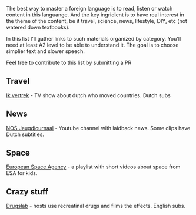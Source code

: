 The best way to master a foreign language is to read, listen or watch content in this languange. And the key ingridient is to have real interest in the theme of the content, be it travel, science, news, lifestyle, DIY, etc (not watered down textbooks).

In this list I'll gather links to such materials organized by category. You'll need at least A2 level to be able to understand it. The goal is to choose simplier text and slower speech.

Feel free to contribute to this list by submitting a PR

## Travel
[Ik vertrek](https://www.npostart.nl/ik-vertrek/AT_2032968) - TV show about dutch who moved countries. Dutch subs

## News
[NOS Jeugdjournaal](https://www.youtube.com/c/jeugdjournaal) - Youtube channel with laidback news. Some clips have Dutch subtitles.

## Space
[European Space Agency](https://www.youtube.com/watch?v=ijETgqZZ3YQ&list=PLbyvawxScNbs-7xR5B6QgJeEK89RtGdoK) - a playlist with short videos about space from ESA for kids. 

## Crazy stuff
[Drugslab](https://www.youtube.com/channel/UCvRQKXtIGcK1yEnQ4Te8hWQ) - hosts use recreatinal drugs and films the effects. English subs.
